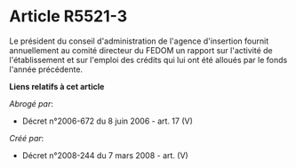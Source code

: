 # Article R5521-3

Le président du conseil d'administration de l'agence d'insertion fournit annuellement au comité directeur du FEDOM un rapport
sur l'activité de l'établissement et sur l'emploi des crédits qui lui ont été alloués par le fonds l'année précédente.

**Liens relatifs à cet article**

_Abrogé par_:

  - Décret n°2006-672 du 8 juin 2006 - art. 17 (V)

_Créé par_:

  - Décret n°2008-244 du 7 mars 2008 - art. (V)
